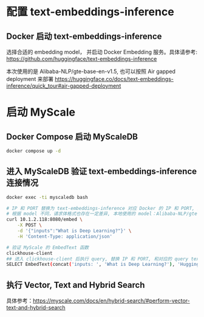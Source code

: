 # 配置 text-embeddings-inference

## Docker 启动 text-embeddings-inference

选择合适的 embedding model， 并启动 Docker Embedding 服务。具体请参考: https://github.com/huggingface/text-embeddings-inference

本次使用的是 Alibaba-NLP/gte-base-en-v1.5, 也可以按照 Air gapped deployment 来部署
https://huggingface.co/docs/text-embeddings-inference/quick_tour#air-gapped-deployment

# 启动 MyScale

## Docker Compose 启动 MyScaleDB
```bash
docker compose up -d
```

## 进入 MyScaleDB 验证 text-embeddings-inference 连接情况
```bash
docker exec -ti myscaledb bash

# IP 和 PORT 替换为 text-embeddings-inference 对应 Docker 的 IP 和 PORT, 返回向量这表示 embedding 服务连接正常
# 根据 model 不同，请求体格式也存在一定差异, 本地使用的 model：Alibaba-NLP/gte-large-en-v1.5
curl 10.1.2.118:8080/embed \
    -X POST \
    -d '{"inputs":"What is Deep Learning?"}' \
    -H 'Content-Type: application/json'

# 验证 MyScale 的 EmbedText 函数
clickhouse-client
## 进入 clickhouse-client 后执行 query, 替换 IP 和 PORT, 和对应的 query text
SELECT EmbedText(concat('inputs: ', 'What is Deep Learning?'), 'HuggingFace', 'http://10.1.2.118:8080/embed', 'hf_key', '')
```

## 执行 Vector, Text and Hybrid Search

具体参考：https://myscale.com/docs/en/hybrid-search/#perform-vector-text-and-hybrid-search

